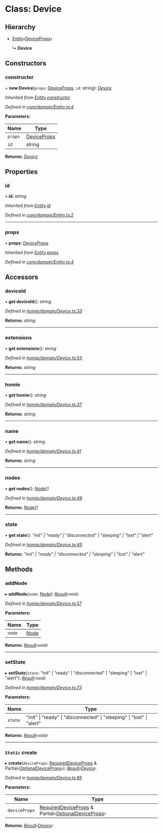 # Class: Device

## Hierarchy

* [Entity](entity.md)‹[DeviceProps](../interfaces/deviceprops.md)›

  ↳ **Device**

## Constructors

###  constructor

\+ **new Device**(`props`: [DeviceProps](../interfaces/deviceprops.md), `id`: string): *[Device](device.md)*

*Inherited from [Entity](entity.md).[constructor](entity.md#constructor)*

*Defined in [core/domain/Entity.ts:4](https://github.com/AlejandroHerr/homieiot.ts/blob/188cbb7/src/core/domain/Entity.ts#L4)*

**Parameters:**

Name | Type |
------ | ------ |
`props` | [DeviceProps](../interfaces/deviceprops.md) |
`id` | string |

**Returns:** *[Device](device.md)*

## Properties

###  id

• **id**: *string*

*Inherited from [Entity](entity.md).[id](entity.md#id)*

*Defined in [core/domain/Entity.ts:2](https://github.com/AlejandroHerr/homieiot.ts/blob/188cbb7/src/core/domain/Entity.ts#L2)*

___

###  props

• **props**: *[DeviceProps](../interfaces/deviceprops.md)*

*Inherited from [Entity](entity.md).[props](entity.md#props)*

*Defined in [core/domain/Entity.ts:4](https://github.com/AlejandroHerr/homieiot.ts/blob/188cbb7/src/core/domain/Entity.ts#L4)*

## Accessors

###  deviceId

• **get deviceId**(): *string*

*Defined in [homie/domain/Device.ts:33](https://github.com/AlejandroHerr/homieiot.ts/blob/188cbb7/src/homie/domain/Device.ts#L33)*

**Returns:** *string*

___

###  extensions

• **get extensions**(): *string*

*Defined in [homie/domain/Device.ts:53](https://github.com/AlejandroHerr/homieiot.ts/blob/188cbb7/src/homie/domain/Device.ts#L53)*

**Returns:** *string*

___

###  homie

• **get homie**(): *string*

*Defined in [homie/domain/Device.ts:37](https://github.com/AlejandroHerr/homieiot.ts/blob/188cbb7/src/homie/domain/Device.ts#L37)*

**Returns:** *string*

___

###  name

• **get name**(): *string*

*Defined in [homie/domain/Device.ts:41](https://github.com/AlejandroHerr/homieiot.ts/blob/188cbb7/src/homie/domain/Device.ts#L41)*

**Returns:** *string*

___

###  nodes

• **get nodes**(): *[Node](node.md)[]*

*Defined in [homie/domain/Device.ts:49](https://github.com/AlejandroHerr/homieiot.ts/blob/188cbb7/src/homie/domain/Device.ts#L49)*

**Returns:** *[Node](node.md)[]*

___

###  state

• **get state**(): *"init" | "ready" | "disconnected" | "sleeping" | "lost" | "alert"*

*Defined in [homie/domain/Device.ts:45](https://github.com/AlejandroHerr/homieiot.ts/blob/188cbb7/src/homie/domain/Device.ts#L45)*

**Returns:** *"init" | "ready" | "disconnected" | "sleeping" | "lost" | "alert"*

## Methods

###  addNode

▸ **addNode**(`node`: [Node](node.md)): *[Result](result.md)‹void›*

*Defined in [homie/domain/Device.ts:57](https://github.com/AlejandroHerr/homieiot.ts/blob/188cbb7/src/homie/domain/Device.ts#L57)*

**Parameters:**

Name | Type |
------ | ------ |
`node` | [Node](node.md) |

**Returns:** *[Result](result.md)‹void›*

___

###  setState

▸ **setState**(`state`: "init" | "ready" | "disconnected" | "sleeping" | "lost" | "alert"): *[Result](result.md)‹void›*

*Defined in [homie/domain/Device.ts:73](https://github.com/AlejandroHerr/homieiot.ts/blob/188cbb7/src/homie/domain/Device.ts#L73)*

**Parameters:**

Name | Type |
------ | ------ |
`state` | "init" &#124; "ready" &#124; "disconnected" &#124; "sleeping" &#124; "lost" &#124; "alert" |

**Returns:** *[Result](result.md)‹void›*

___

### `Static` create

▸ **create**(`deviceProps`: [RequiredDeviceProps](../interfaces/requireddeviceprops.md) & Partial‹[OptionalDeviceProps](../interfaces/optionaldeviceprops.md)›): *[Result](result.md)‹[Device](device.md)›*

*Defined in [homie/domain/Device.ts:85](https://github.com/AlejandroHerr/homieiot.ts/blob/188cbb7/src/homie/domain/Device.ts#L85)*

**Parameters:**

Name | Type |
------ | ------ |
`deviceProps` | [RequiredDeviceProps](../interfaces/requireddeviceprops.md) & Partial‹[OptionalDeviceProps](../interfaces/optionaldeviceprops.md)› |

**Returns:** *[Result](result.md)‹[Device](device.md)›*
